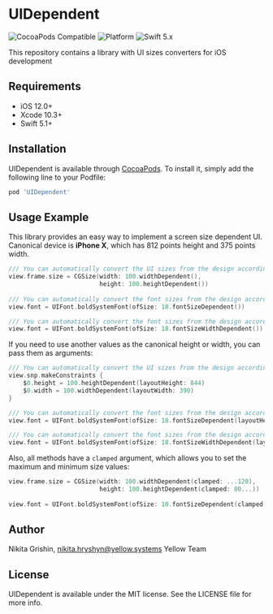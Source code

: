 # UIDependent

![CocoaPods Compatible](https://img.shields.io/badge/pod-v0.1.0-blue)
![Platform](https://img.shields.io/badge/platform-iOS-yellow)
![Swift 5.x](https://img.shields.io/badge/Swift-5.x-orange)

This repository contains a library with UI sizes converters for iOS development

## Requirements

- iOS 12.0+
- Xcode 10.3+
- Swift 5.1+

## Installation

UIDependent is available through [CocoaPods](https://cocoapods.org). To install it, simply add the following line to your Podfile:

```ruby
pod 'UIDependent'
```

## Usage Example

This library provides an easy way to implement a screen size dependent UI. Canonical device is **iPhone X**, which has 812 points height and 375 points width.

```swift
/// You can automatically convert the UI sizes from the design according to the screen size of the running device:
view.frame.size = CGSize(width: 100.widthDependent(),
                         height: 100.heightDependent())
                         
/// You can automatically convert the font sizes from the design according to the screen height of the running device:
view.font = UIFont.boldSystemFont(ofSize: 18.fontSizeDependent())

/// You can automatically convert the font sizes from the design according to the screen width of the running device:
view.font = UIFont.boldSystemFont(ofSize: 18.fontSizeWidthDependent())
```

If you need to use another values as the canonical height or width, you can pass them as arguments:

```swift
/// You can automatically convert the UI sizes from the design according to the screen size of the running device:
view.snp.makeConstraints {
    $0.height = 100.heightDependent(layoutHeight: 844)
    $0.width = 100.widthDependent(layoutWidth: 390)
}

/// You can automatically convert the font sizes from the design according to the screen height of the running device:
view.font = UIFont.boldSystemFont(ofSize: 18.fontSizeDependent(layoutHeight: 932))

/// You can automatically convert the font sizes from the design according to the screen width of the running device:
view.font = UIFont.boldSystemFont(ofSize: 18.fontSizeWidthDependent(layoutWidth: 430))
```

Also, all methods have a `clamped` argument, which allows you to set the maximum and minimum size values:

```swift
view.frame.size = CGSize(width: 100.widthDependent(clamped: ...120),
                         height: 100.heightDependent(clamped: 80...))
                         
view.font = UIFont.boldSystemFont(ofSize: 10.fontSizeDependent(clamped: 8..<15))               
```

## Author

Nikita Grishin, nikita.hryshyn@yellow.systems
Yellow Team

## License

UIDependent is available under the MIT license. See the LICENSE file for more info.
